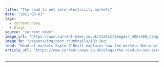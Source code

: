 ```yaml
---
title: "The road to net zero electricity markets"
date: "2021-03-01"
tags: 
  - current news
  - blogs
source: "current news"
image_url: "https://www.current-news.co.uk/static/images/_400x400_crop_center-center/National_Grid.jpg"
image_fp: "/assets/img/post_thumbnails/103.jpg"
lead: "Head of markets Kayte O’Neill explains how the markets National Grid ESO manage are evolving and why the industry needs to work together to deliver further progress."
article_url: "https://www.current-news.co.uk/blogs/the-road-to-net-zero-electricity-markets?utm_source=rss-feeds&utm_medium=rss&utm_campaign=rss"
---
```


---
